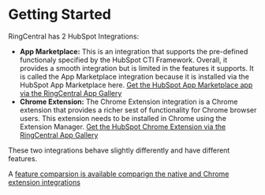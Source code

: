 # Getting Started

RingCentral has 2 HubSpot Integrations:

* **App Marketplace:** This is an integration that supports the pre-defined functionaly specified by the HubSpot CTI Framework. Overall, it provides a smooth integration but is limited in the features it supports. It is called the App Marketplace integration because it is installed via the HubSpot App Marketplace here. [Get the HubSpot App Marketplace app via the RingCentral App Gallery](https://www.ringcentral.com/apps/call-with-ringcentral-for-hubspot)
* **Chrome Extension:** The Chrome Extension integration is a Chrome extension that provides a richer sest of functionality for Chrome browser users. This extension needs to be installed in Chrome using the Extension Manager. [Get the HubSpot Chrome Extension via the RingCentral App Gallery](https://www.ringcentral.com/apps/hubspot)

These two integrations behave slightly differently and have different features.

A [feature comparsion is available comparign the native and Chrome extension integrations](https://github.com/ringcentral/ringcentral-integration-for-hubspot/blob/master/features-compare.md)
